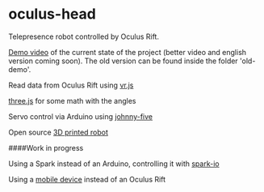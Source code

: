 oculus-head
===========

Telepresence robot controlled by Oculus Rift.



[Demo video](https://www.youtube.com/watch?v=ekW61vU_loQ) of the current state of the project (better video and english version coming soon). The old version can be found inside the folder 'old-demo'.



Read data from Oculus Rift using [vr.js](https://github.com/benvanik/vr.js)

[three.js](https://github.com/mrdoob/three.js/) for some math with the angles

Servo control via Arduino using [johnny-five](https://github.com/rwaldron/johnny-five)

Open source [3D printed robot](http://www.inmoov.fr/)

####Work in progress

Using a Spark instead of an Arduino, controlling it with [spark-io](https://github.com/rwaldron/spark-io/)

Using a [mobile device](https://developer.mozilla.org/en-US/docs/Web/API/Detecting_device_orientation) instead of an Oculus Rift